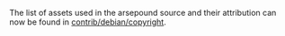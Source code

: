 The list of assets used in the arsepound source and their attribution can now be found in [contrib/debian/copyright](../contrib/debian/copyright).
